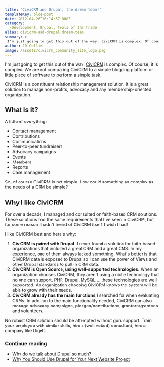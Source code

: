 ```yaml
---
title: 'CiviCRM and Drupal, the dream team!'
templateKey: blog-post
date: 2012-04-26T16:14:57.000Z
category: 
  -Development, Drupal, Tools of the Trade
alias: civicrm-and-drupal-dream-team
summary: > 
 I'm just going to get this out of the way: CiviCRM is complex. Of course, it is complex. We are not comparing CiviCRM to a simple blogging platform or little piece of software to perform a simple task. 
author: JD Collier
image: /assets/civicrm_community_site_logo.png
---
```


I'm just going to get this out of the way: [CiviCRM](https://civicrm.org/) is complex. Of course, it is complex. We are not comparing CiviCRM to a simple blogging platform or little piece of software to perform a simple task. 

CiviCRM is a constituent relationship management solution. It is a great solution to manage non-profits, advocacy and any membership-oriented organization.

What is it?
-----------

A little of everything:

*   Contact management
*   Contributions
*   Communications
*   Peer-to-peer fundraisers
*   Advocacy campaigns
*   Events
*   Members
*   Reports
*   Case management

So, of course CiviCRM is not simple. How could something as complex as the needs of a CRM be simple? 

Why I like CiviCRM
------------------

For over a decade, I managed and consulted on faith-based CRM solutions. These solutions had the same requirements that I've seen in CiviCRM, but for some reason I hadn't heard of CiviCRM itself. I wish I had!

I like CiviCRM best and here's why:

1.  **CiviCRM is paired with Drupal.** I never found a solution for faith-based organizations that included a great CRM and a great CMS. In my experience, one of them always lacked something. What's better is that CiviCRM data is exposed to Drupal so I can use the power of Views and other Drupal standards to pull in CRM data.
2.  **CiviCRM is Open Source, using well-supported technologies.** When an organization chooses CiviCRM, they aren't using a niche technology that no one can support. PHP, Drupal, MySQL … these technologies are well supported. An organization choosing CiviCRM knows the system will be able to grow with their needs.
3.  **CiviCRM already has the main functions** I searched for when evaluating CRMs. In addition to the main functionality needed, CiviCRM can also manage advocacy campaigns, pledges/contributions, grantors/grantees and volunteers.

No robust CRM solution should be attempted without guru support. Train your employee with similar skills, hire a (well vetted) consultant, hire a company like Digett.

### Continue reading

*   [Why do we talk about Drupal so much?](/insights/why-do-we-talk-about-drupal-so-much)
*   [Why You Should Use Drupal for Your Next Website Project](/insights/why-you-should-use-drupal-your-next-website-project)